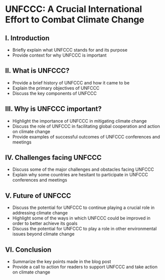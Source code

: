 # UNFCCC: A Crucial International Effort to Combat Climate Change

## I. Introduction

- Briefly explain what UNFCCC stands for and its purpose
- Provide context for why UNFCCC is important

## II. What is UNFCCC?

- Provide a brief history of UNFCCC and how it came to be
- Explain the primary objectives of UNFCCC
- Discuss the key components of UNFCCC

## III. Why is UNFCCC important?

- Highlight the importance of UNFCCC in mitigating climate change
- Discuss the role of UNFCCC in facilitating global cooperation and action on climate change
- Provide examples of successful outcomes of UNFCCC conferences and meetings

## IV. Challenges facing UNFCCC

- Discuss some of the major challenges and obstacles facing UNFCCC
- Explain why some countries are hesitant to participate in UNFCCC conferences and meetings

## V. Future of UNFCCC

- Discuss the potential for UNFCCC to continue playing a crucial role in addressing climate change
- Highlight some of the ways in which UNFCCC could be improved in order to better achieve its goals
- Discuss the potential for UNFCCC to play a role in other environmental issues beyond climate change

## VI. Conclusion

- Summarize the key points made in the blog post
- Provide a call to action for readers to support UNFCCC and take action on climate change
